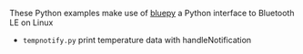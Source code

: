 These Python examples make use of [bluepy](https://github.com/IanHarvey/bluepy) a Python interface to Bluetooth LE on Linux

* `tempnotify.py` print temperature data with handleNotification

